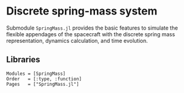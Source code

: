 # Discrete spring-mass system

Submodule `SpringMass.jl` provides the basic features to simulate the flexible appendages of the spacecraft with the discrete spring mass representation, dynamics calculation, and time evolution.

## Libraries

```@autodocs
Modules = [SpringMass]
Order   = [:type, :function]
Pages   = ["SpringMass.jl"]
```
